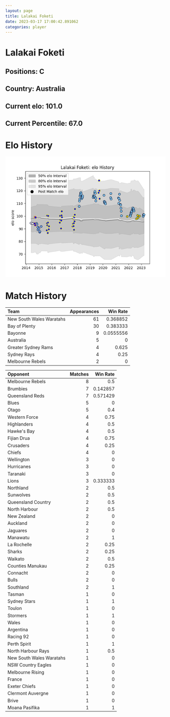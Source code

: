 ```yaml
---  
layout: page  
title: Lalakai Foketi  
date: 2023-03-17 17:00:42.891062  
categories: player  
---
```

# Lalakai Foketi

## Positions: C

## Country: Australia

## Current elo: 101.0

## Current Percentile: 67.0

# Elo History


![elo history](history_LalakaiFoketi.png)
# Match History


| Team                     |   Appearances |   Win Rate |
|:-------------------------|--------------:|-----------:|
| New South Wales Waratahs |            61 |  0.368852  |
| Bay of Plenty            |            30 |  0.383333  |
| Bayonne                  |             9 |  0.0555556 |
| Australia                |             5 |  0         |
| Greater Sydney Rams      |             4 |  0.625     |
| Sydney Rays              |             4 |  0.25      |
| Melbourne Rebels         |             2 |  0         |

| Opponent                 |   Matches |   Win Rate |
|:-------------------------|----------:|-----------:|
| Melbourne Rebels         |         8 |   0.5      |
| Brumbies                 |         7 |   0.142857 |
| Queensland Reds          |         7 |   0.571429 |
| Blues                    |         5 |   0        |
| Otago                    |         5 |   0.4      |
| Western Force            |         4 |   0.75     |
| Highlanders              |         4 |   0.5      |
| Hawke's Bay              |         4 |   0.5      |
| Fijian Drua              |         4 |   0.75     |
| Crusaders                |         4 |   0.25     |
| Chiefs                   |         4 |   0        |
| Wellington               |         3 |   0        |
| Hurricanes               |         3 |   0        |
| Taranaki                 |         3 |   0        |
| Lions                    |         3 |   0.333333 |
| Northland                |         2 |   0.5      |
| Sunwolves                |         2 |   0.5      |
| Queensland Country       |         2 |   0.5      |
| North Harbour            |         2 |   0.5      |
| New Zealand              |         2 |   0        |
| Auckland                 |         2 |   0        |
| Jaguares                 |         2 |   0        |
| Manawatu                 |         2 |   1        |
| La Rochelle              |         2 |   0.25     |
| Sharks                   |         2 |   0.25     |
| Waikato                  |         2 |   0.5      |
| Counties Manukau         |         2 |   0.25     |
| Connacht                 |         2 |   0        |
| Bulls                    |         2 |   0        |
| Southland                |         2 |   1        |
| Tasman                   |         1 |   0        |
| Sydney Stars             |         1 |   1        |
| Toulon                   |         1 |   0        |
| Stormers                 |         1 |   1        |
| Wales                    |         1 |   0        |
| Argentina                |         1 |   0        |
| Racing 92                |         1 |   0        |
| Perth Spirit             |         1 |   1        |
| North Harbour Rays       |         1 |   0.5      |
| New South Wales Waratahs |         1 |   0        |
| NSW Country Eagles       |         1 |   0        |
| Melbourne Rising         |         1 |   0        |
| France                   |         1 |   0        |
| Exeter Chiefs            |         1 |   0        |
| Clermont Auvergne        |         1 |   0        |
| Brive                    |         1 |   0        |
| Moana Pasifika           |         1 |   1        |
